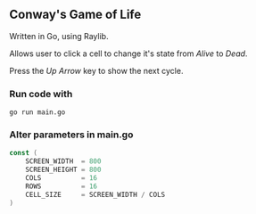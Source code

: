 ## Conway's Game of Life

Written in Go, using Raylib.

Allows user to click a cell to change it's state from _Alive_ to _Dead_.

Press the _Up Arrow_ key to show the next cycle. 

### Run code with

```
go run main.go
```

### Alter parameters in main.go

```go
const (
	SCREEN_WIDTH  = 800
	SCREEN_HEIGHT = 800
	COLS          = 16
	ROWS          = 16
	CELL_SIZE     = SCREEN_WIDTH / COLS
)
```